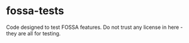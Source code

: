 # fossa-tests
Code designed to test FOSSA features. Do not trust any license in here - they are all for testing.


